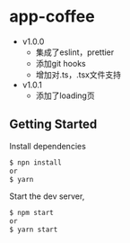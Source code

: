 # app-coffee

* v1.0.0
  * 集成了eslint，prettier
  * 添加git hooks
  * 增加对.ts，.tsx文件支持
* v1.0.1
  * 添加了loading页

## Getting Started

Install dependencies

```bash
$ npn install
or
$ yarn
```

Start the dev server,

```bash
$ npm start
or
$ yarn start
```
